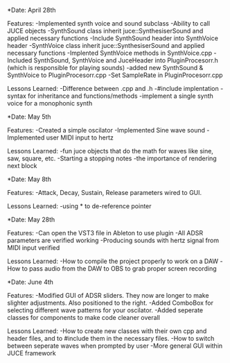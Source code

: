 *Date: April 28th


Features: 
-Implemented synth voice and sound subclass
-Ability to call JUCE objects
-SynthSound class inherit juce::SynthesiserSound and applied necessary functions
-Include SynthSound header into SynthVoice header
-SynthVoice class inherit juce::SynthesiserSound and applied necessary functions
-Implented SynthVoice methods in SynthVoice.cpp
-Included SynthSound, SynthVoice and JuceHeader into PluginProcesorr.h (which is responsible for playing sounds)
-added new SynthSound & SynthVoice to PluginProcesorr.cpp
-Set SampleRate in PluginProcesorr.cpp

Lessons Learned:
-Difference between .cpp and .h
-#include implentation
-syntax for inheritance and functions/methods
-implement a single synth voice for a monophonic synth


*Date: May 5th

Features:
-Created a simple oscilator
-Implemented Sine wave sound
-Implemented user MIDI input to hertz

Lessons Learned:
-fun juce objects that do the math for waves like sine, saw, square, etc. 
-Starting a stopping notes
-the importance of rendering next block


*Date: May 8th

Features:
-Attack, Decay, Sustain, Release parameters wired to GUI.

Lessons Learned:
-using * to de-reference pointer 


*Date: May 28th

Features:
-Can open the VST3 file in Ableton to use plugin 
-All ADSR parameters are verified working
-Producing sounds with hertz signal from MIDI input verified

Lessons Learned:
-How to compile the project properly to work on a DAW
-How to pass audio from the DAW to OBS to grab proper screen recording

*Date: June 4th

Features:
-Modified GUI of ADSR sliders. They now are longer to make slighter adjustments. Also positioned to the right. 
-Added ComboBox for selecting different wave patterns for your oscilator.
-Added seperate classes for components to make code cleaner overall

Lessons Learned:
-How to create new classes with their own cpp and header files, and to #include them in the necessary files. 
-How to switch between seperate waves when prompted by user
-More general GUI within JUCE framework